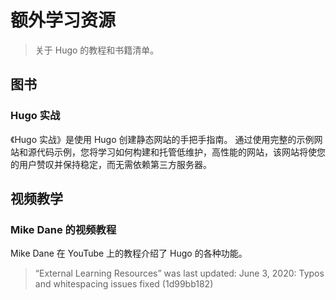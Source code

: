 # 额外学习资源

> 关于 Hugo 的教程和书籍清单。

## 图书

### Hugo 实战

《Hugo 实战》是使用 Hugo 创建静态网站的手把手指南。 通过使用完整的示例网站和源代码示例，您将学习如何构建和托管低维护，高性能的网站，该网站将使您的用户赞叹并保持稳定，而无需依赖第三方服务器。

## 视频教学

### Mike Dane 的视频教程

Mike Dane 在 YouTube 上的教程介绍了 Hugo 的各种功能。

> “External Learning Resources” was last updated: June 3, 2020: Typos and whitespacing issues fixed (1d99bb182)
